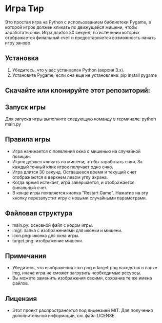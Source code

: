 # Игра Тир

Это простая игра на Python с использованием библиотеки Pygame, в которой игрок должен кликать по движущейся мишени, чтобы заработать очки. Игра длится 30 секунд, по истечении которых отображается финальный счет и предоставляется возможность начать игру заново.

## Установка
1. Убедитесь, что у вас установлен Python (версия 3.x).
2. Установите Pygame, если она еще не установлена:
pip install pygame

## Скачайте или клонируйте этот репозиторий:

## Запуск игры
Для запуска игры выполните следующую команду в терминале:
python main.py

## Правила игры
+ Игра начинается с появления окна с мишенью на случайной позиции.
+ Игрок должен кликать по мишени, чтобы заработать очки. За каждый точный клик игрок получает одно очко.
+ Игра длится 30 секунд. Оставшееся время и текущий счет отображаются в верхнем левом углу экрана.
+ Когда время истекает, игра завершается, и отображается финальный счет.
+ В конце игры появляется кнопка "Restart Game". Нажатие на эту кнопку перезапустит игру с новыми случайными параметрами.

## Файловая структура
+ main.py: основной файл с кодом игры.
+ img/: папка с изображениями для иконки и мишени.
+ icon.png: иконка для окна игры.
+ target.png: изображение мишени.

## Примечания
+ Убедитесь, что изображения icon.png и target.png находятся в папке img, иначе игра не сможет загрузить необходимые ресурсы.
+ Вы можете заменить изображения своими, сохранив те же имена файлов.

## Лицензия
+ Этот проект распространяется под лицензией MIT. Для получения дополнительной информации, см. файл LICENSE.
